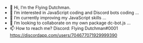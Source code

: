 - 👋 Hi, I’m the Flying Dutchman.
- 👀 I’m interested in JavaScript coding and Discord bots coding ...
- 🌱 I’m currently improving my JavaScript skills ...
- 💞️ I’m looking to collaborate on my own package dc-bot.js ...
- 📫 How to reach me? Discord: Flying Dutchman#0001
https://discordapp.com/users/704677071929999390

<!---
MEKO-de/MEKO-de is a ✨ special ✨ repository because its `README.md` (this file) appears on your GitHub profile.
You can click the Preview link to take a look at your changes.
--->
